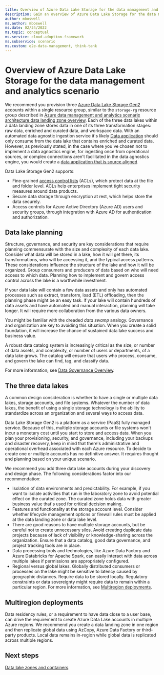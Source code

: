 ```yaml
---
title: Overview of Azure Data Lake Storage for the data management and analytics scenario
description: Gain an overview of Azure Data Lake Storage for the data management and analytics scenario.
author: mboswell
ms.author: mboswell
ms.date: 02/24/2022
ms.topic: conceptual
ms.service: cloud-adoption-framework
ms.subservice: scenario
ms.custom: e2e-data-management, think-tank
---
```


# Overview of Azure Data Lake Storage for the data management and analytics scenario

We recommend you provision three [Azure Data Lake Storage Gen2](/azure/storage/blobs/data-lake-storage-introduction) accounts within a single resource group, similar to the `storage-rg` resource group described in [Azure data management and analytics scenario architecture data landing zone overview](../architectures/data-landing-zone.md). Each of the three data lakes within a data landing zone stores data in one of its three transformation stages: raw data, enriched and curated data, and workspace data. With an automated data agnostic ingestion service it's likely [Data application](../architectures/data-landing-zone-data-products.md) should only consume from the data lake that contains enriched and curated data. However, as previously stated, in the case where you've chosen not to implement a data agnostics engine, for ingesting once from operational sources, or complex connections aren't facilitated in the data agnostics engine, you would create a [data application that is source aligned](../architectures/data-application-source-aligned.md).

Data Lake Storage Gen2 supports:

- Fine-grained [access control lists](/azure/storage/blobs/data-lake-storage-access-control) (ACLs), which protect data at the file and folder level. ACLs help enterprises implement tight security measures around data products.
- Secure data storage through encryption at rest, which helps store the data securely.
- Access controls for Azure Active Directory (Azure AD) users and security groups, through integration with Azure AD for authentication and authorization.

## Data lake planning

Structure, governance, and security are key considerations that require planning commensurate with the size and complexity of each data lake. Consider what data will be stored in a lake, how it will get there, its transformations, who will be accessing it, and the typical access patterns. These considerations influence the structure of the lake and how it will be organized. Group consumers and producers of data based on who will need access to which data. Planning how to implement and govern access control across the lake is a worthwhile investment.

If your data lake will contain a few data assets and only has automated processes such as extract, transform, load (ETL) offloading, then the planning phase might be an easy task. If your lake will contain hundreds of data assets and have automated and manual interaction, planning will take longer. It will require more collaboration from the various data owners.

You might be familiar with the dreaded *data swamp* analogy. Governance and organization are key to avoiding this situation. When you create a solid foundation, it will increase the chance of sustained data lake success and business value.

A robust data catalog system is increasingly critical as the size, or number of data assets, and complexity, or number of users or departments, of a data lake grows. The catalog will ensure that users who process, consume, and govern the lake can find, tag, and classify data.

For more information, see [Data Governance Overview](../govern.md).

## The three data lakes

A common design consideration is whether to have a single or multiple data lakes, storage accounts, and file systems. Whatever the number of data lakes, the benefit of using a single storage technology is the ability to standardize across an organization and several ways to access data.

Data Lake Storage Gen2 is a platform as a service (PaaS) fully managed service. Because of this, multiple storage accounts or file systems won't incur a monetary cost until you start to store and access data. When you plan your provisioning, security, and governance, including your backups and disaster recovery, keep in mind that there's administrative and operational overhead associated with each Azure resource. To decide to create one or multiple accounts has no definitive answer. It requires thought and planning based on your unique scenario.

We recommend you add three data lake accounts during your discovery and design phase. The following considerations factor into our recommendation:

- Isolation of data environments and predictability. For example, if you want to isolate activities that run in the laboratory zone to avoid potential effect on the curated zone. The curated zone holds data with greater business value that's used for critical decision making.
- Features and functionality at the storage account level. Consider whether lifecycle management options or firewall rules must be applied at the data landing zone or data lake level.
- There are good reasons to have multiple storage accounts, but be careful not to create unnecessary silos. Avoid creating duplicate data projects because of lack of visibility or knowledge-sharing across the organization. Ensure that a data catalog, good data governance, and project tracking tools are in place.
- Data processing tools and technologies, like Azure Data Factory and Azure Databricks for Apache Spark, can easily interact with data across multiple lakes if permissions are appropriately configured.
- Regional versus global lakes. Globally distributed consumers or processes on the lake might be sensitive to latency caused by geographic distances. Require data to be stored locally. Regulatory constraints or data sovereignty might require data to remain within a particular region. For more information, see [Multiregion deployments](#multiregion-deployments).

## Multiregion deployments

Data residency rules, or a requirement to have data close to a user base, can drive the requirement to create Azure Data Lake accounts in multiple Azure regions. We recommend you create a data landing zone in one region and then replicate global data using AzCopy, Azure Data Factory or third-party products. Local data remains in-region while global data is replicated across multiple regions.

## Next steps

[Data lake zones and containers](./data-lake-zones.md)
